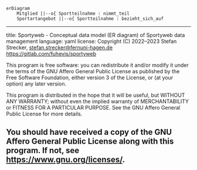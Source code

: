 ```mermaid
erDiagram
	Mitglied ||--o{ Sportteilnahme : nimmt_teil
	Sportartangebot ||--o{ Sportteilnahme : bezieht_sich_auf
```

---
title: Sportyweb - Conceptual data model (ER diagram) of Sportyweb data management
language: yaml
license:
Copyright (C) 2022­–2023 Stefan Strecker, stefan.strecker@fernuni-hagen.de
https://gitlab.com/fuhevis/sportyweb

This program is free software: you can redistribute it and/or modify
it under the terms of the GNU Affero General Public License as published
by the Free Software Foundation, either version 3 of the License, or
(at your option) any later version.

This program is distributed in the hope that it will be useful,
but WITHOUT ANY WARRANTY; without even the implied warranty of
MERCHANTABILITY or FITNESS FOR A PARTICULAR PURPOSE.  See the
GNU Affero General Public License for more details.

You should have received a copy of the GNU Affero General Public License
along with this program.  If not, see <https://www.gnu.org/licenses/>.
---
